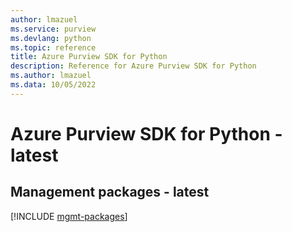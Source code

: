 ```yaml
---
author: lmazuel
ms.service: purview
ms.devlang: python
ms.topic: reference
title: Azure Purview SDK for Python
description: Reference for Azure Purview SDK for Python
ms.author: lmazuel
ms.data: 10/05/2022
---
```

# Azure Purview SDK for Python - latest

## Management packages - latest
[!INCLUDE [mgmt-packages](purview-mgmt-index.md)]